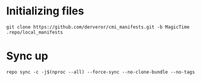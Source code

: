# Initializing files
```
git clone https://github.com/derveror/cmi_manifests.git -b MagicTime .repo/local_manifests
```
# Sync up
```
repo sync -c -j$(nproc --all) --force-sync --no-clone-bundle --no-tags
```
